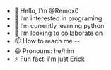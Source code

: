 - 👋 Hello, I’m @Remox0
- 👀 I’m interested in programing 
- 🌱 I’m currently learning python
- 💞️ I’m looking to collaborate on
- 📫 How to reach me --
- 😄 Pronouns: he/him
- ⚡ Fun fact: i'm just Erick
